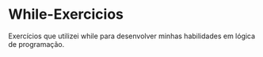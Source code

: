 # While-Exercicios
Exercícios que utilizei while para desenvolver minhas habilidades em lógica de programação. 
